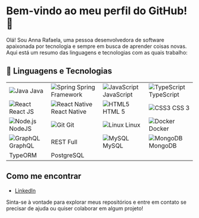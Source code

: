 # Bem-vindo ao meu perfil do GitHub! 👋

Olá! Sou Anna Rafaela, uma pessoa desenvolvedora de software apaixonada por tecnologia e sempre em busca de aprender coisas novas. Aqui está um resumo das linguagens e tecnologias com as quais trabalho:

## 🧰 Linguagens e Tecnologias

|  |  |  |  |
|----------------------|----------------------|----------------------|----------------------|
| ![Java](https://img.icons8.com/color/48/000000/java-coffee-cup-logo.png) Java | ![Spring](https://img.icons8.com/color/48/000000/spring-logo.png) Spring Framework | ![JavaScript](https://img.icons8.com/color/48/000000/javascript--v1.png) JavaScript | ![TypeScript](https://img.icons8.com/color/48/000000/typescript.png) TypeScript |
| ![React](https://img.icons8.com/color/48/000000/react-native.png) React JS | ![React Native](https://img.icons8.com/color/48/000000/react-native.png) React Native | ![HTML5](https://img.icons8.com/color/48/000000/html-5--v1.png) HTML 5 | ![CSS3](https://img.icons8.com/color/48/000000/css3.png) CSS 3 |
| ![Node.js](https://img.icons8.com/color/48/000000/nodejs.png) NodeJS | ![Git](https://img.icons8.com/color/48/000000/git.png) Git | ![Linux](https://img.icons8.com/color/48/000000/linux--v1.png) Linux | ![Docker](https://img.icons8.com/color/48/000000/docker.png) Docker |
| ![GraphQL](https://img.icons8.com/color/48/000000/graphql.png) GraphQL | REST Full | ![MySQL](https://img.icons8.com/color/48/000000/mysql-logo.png) MySQL | ![MongoDB](https://img.icons8.com/color/48/000000/mongodb.png) MongoDB |
| TypeORM | PostgreSQL | | |

## Como me encontrar

- [LinkedIn](https://www.linkedin.com/in/annarafaeladev/)

Sinta-se à vontade para explorar meus repositórios e entre em contato se precisar de ajuda ou quiser colaborar em algum projeto!
